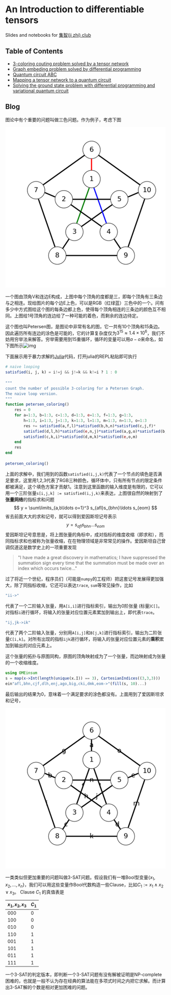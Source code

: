 # An Introduction to differentiable tensors

Slides and notebooks for [集智(ji zhi) club](www.swarma.org)

## Table of Contents

* [3-coloring couting problem solved by a tensor network](notebooks/3-coloring-couting.ipynb)
* [Graph embeding problem solved by differential programming](notebooks/graph_embeding.ipynb)
* [Quantum circuit ABC](notebooks/qc-abc.ipynb)
* [Mapping a tensor network to a quantum circuit](notebooks/qc_tensor_mapping.ipynb)
* [Solving the ground state problem with differential programming and variational quantum circuit](notebooks/variational_quantum_circuit.ipynb)

## Blog

图论中有个重要的问题叫做三色问题。作为例子，考虑下图

![petersen-graph](notebooks/images/_cpetersen.png)

一个图由顶角V和连边E构成，上图中每个顶角的度都是三，即每个顶角有三条边与之相连。现给图片的每个边E上色，可以是RGB（红绿蓝）三色中的一个。问有多少中方式图给这个图的每条边都上色，使得每个顶角相连的三条边的颜色互不相同。上图给1号顶角的连边给了一种可能的着色，而剩余的连边待定。

这个图也叫Petersen图，是图论中非常有名的图，它一共有10个顶角和15条边。因此遍历所有连边的涂色是可能的，它的计算复杂度仅为$3^{15}\approx 1.4\times10^6$，我们不妨用穷举法来解答。穷举需要用到15重循环，循环的变量可以用$a-o$来命名，如下图所示![img](file:///home/leo/jcode/jizhi/notebooks/images/_petersenijk.png)

下面展示用于暴力求解的[Julia](https://julialang.org/)代码，打开julia的REPL粘贴即可执行

```julia
# naive looping
satisfied(i, j, k) = i!=j && j!=k && k!=i ? 1 : 0

"""
count the number of possible 3-coloring for a Petersen Graph.
The naive loop version.
"""
function petersen_coloring()
    res = 0
    for a=1:3, b=1:3, c=1:3, d=1:3, e=1:3, f=1:3, g=1:3,
        h=1:3, i=1:3, j=1:3, k=1:3, l=1:3, m=1:3, n=1:3, o=1:3
        res += satisfied(a,f,l)*satisfied(b,h,n)*satisfied(c,j,f)*
        satisfied(d,l,h)*satisfied(e,n,j)*satisfied(a,g,o)*satisfied(b,i,g)*
        satisfied(c,k,i)*satisfied(d,m,k)*satisfied(e,o,m)
    end
    res
end

petersen_coloring()
```

上面的求解中，我们用到的函数`satisfied(i,j,k)`代表了一个节点的填色是否满足要求，这里用1,2,3代表了RGB三种颜色，循环体中，只有所有节点的限定条件都被满足，这个填色方案才贡献1。注意到这里函数的输入维度是有限的，它可以用一个三阶张量`s[i,j,k] := satisfied(i,j,k)`来表达，上图很自然的映射到了**张量网络**的指标求和问题
$$
y = \sum\limits_{a,b\ldots o=1}^3 s_{afl}s_{bhn}\ldots s_{eom}
$$
省去前面大大的求和记号，就可以得到爱因斯坦记号表示
$$
y = s_{afl}s_{bhn}\ldots s_{eom}
$$
爱因斯坦记号意思是，将上图张量的角标中，成对指标的维度收缩（即求和），而同指标求和也被称为张量收缩，在在物理领域是非常常见的操作。爱因斯坦自己曾调侃道这是数学史上的一项重要发现

> "I have made a great discovery in mathematics; I have suppressed the summation sign every time that the summation must be made over an index which occurs twice..."



过了将近一个世纪，程序员们（可能是`numpy`的工程师）把这套记号发展得更加强大，除了同指标收缩，它还可以表达`trace`, `sum`等常见操作，比如

```julia
"ii->"
```

代表了一个二阶输入张量，用`A[i,i]`进行指标索引，输出为0阶张量 (标量)`C[]`。对指标`i`进行循环，将输入的张量对应位置元素累加到输出上，即代表`trace`。

```julia
"ij,jk->ik"
```

代表了两个二阶输入张量，分别用`A[i,j]`和`B[j,k]`进行指标索引，输出为二阶张量`C[i,k]`。对所有出现的指标`ijk`进行循环，将输入的张量对应位置元素的**乘积**累加到输出的对应元素上。

这个张量的拓扑与原图同构，原图的顶角映射成为了一个张量，而边映射成为张量的一个收缩维度。

```julia
using OMEinsum
s = map(x->Int(length(unique(x.I)) == 3), CartesianIndices((3,3,3)))
ein"afl,bhn,cjf,dlh,enj,ago,big,cki,dmk,eom->"(fill(s, 10)...)
```

最后输出的结果为$0$，意味着一个满足要求的涂色都没有。上面用到了爱因斯坦求和记号，

![petersen-graph](notebooks/images/_petersenijk.png)

一类类似但更加重要的问题叫做3-SAT问题。假设我们有一堆Bool型变量$\{x_1, x_2, \ldots, x_n\}​$，我们可以用这些变量作Bool代数构造一些Clause，比如$C_1 := x_1 \land x_2 \lor x_3​$。
Clause $C_1$ 的真值表是

| $x_1, x_2, x_3$ | $C_1$ |
| --------------- | ----- |
| 000             | 0     |
| 100             | 0     |
| 010             | 0     |
| 110             | 1     |
| 001             | 1     |
| 101             | 1     |
| 011             | 1     |
| 111             | 1     |

一个3-SAT的判定版本，即判断一个3-SAT问题有没有解被证明是NP-complete困难的，也就是一般不认为存在经典的算法能在多项式时间之内把它求解。而计算出3-SAT解的个数是相对更加困难的问题。